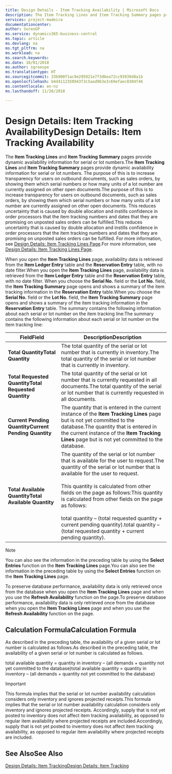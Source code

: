 ```yaml
---
title: Design Details - Item Tracking Availability | Microsoft Docs
description: The Item Tracking Lines and Item Tracking Summary pages provide dynamic availability information for serial or lot numbers. The purpose of this is to increase transparency for users on outbound documents, such as sales orders, by showing them which serial numbers or how many units of a lot number are currently assigned on other open documents. This reduces uncertainty that is caused by double allocation and instills confidence in order processors that the item tracking numbers and dates that they are promising on unposted sales orders can be fulfilled.
services: project-madeira
documentationcenter: 
author: SorenGP
ms.service: dynamics365-business-central
ms.topic: article
ms.devlang: na
ms.tgt_pltfrm: na
ms.workload: na
ms.search.keywords: 
ms.date: 10/01/2018
ms.author: sgroespe
ms.translationtype: HT
ms.sourcegitcommit: 33b900f1ac9e295921e7f3d6ea72cc93939d8a1b
ms.openlocfilehash: b4d4112358943f3c5aad963e3c69efaec8304f46
ms.contentlocale: en-nz
ms.lasthandoff: 11/26/2018

---
```

# <a name="design-details-item-tracking-availability"></a><span data-ttu-id="78309-105">Design Details: Item Tracking Availability</span><span class="sxs-lookup"><span data-stu-id="78309-105">Design Details: Item Tracking Availability</span></span>
<span data-ttu-id="78309-106">The **Item Tracking Lines** and **Item Tracking Summary** pages provide dynamic availability information for serial or lot numbers.</span><span class="sxs-lookup"><span data-stu-id="78309-106">The **Item Tracking Lines** and **Item Tracking Summary** pages provide dynamic availability information for serial or lot numbers.</span></span> <span data-ttu-id="78309-107">The purpose of this is to increase transparency for users on outbound documents, such as sales orders, by showing them which serial numbers or how many units of a lot number are currently assigned on other open documents.</span><span class="sxs-lookup"><span data-stu-id="78309-107">The purpose of this is to increase transparency for users on outbound documents, such as sales orders, by showing them which serial numbers or how many units of a lot number are currently assigned on other open documents.</span></span> <span data-ttu-id="78309-108">This reduces uncertainty that is caused by double allocation and instills confidence in order processors that the item tracking numbers and dates that they are promising on unposted sales orders can be fulfilled.</span><span class="sxs-lookup"><span data-stu-id="78309-108">This reduces uncertainty that is caused by double allocation and instills confidence in order processors that the item tracking numbers and dates that they are promising on unposted sales orders can be fulfilled.</span></span> <span data-ttu-id="78309-109">For more information, see [Design Details: Item Tracking Lines Page](design-details-item-tracking-lines-window.md).</span><span class="sxs-lookup"><span data-stu-id="78309-109">For more information, see [Design Details: Item Tracking Lines Page](design-details-item-tracking-lines-window.md).</span></span>  

 <span data-ttu-id="78309-110">When you open the **Item Tracking Lines** page, availability data is retrieved from the **Item Ledger Entry** table and the **Reservation Entry** table, with no date filter.</span><span class="sxs-lookup"><span data-stu-id="78309-110">When you open the **Item Tracking Lines** page, availability data is retrieved from the **Item Ledger Entry** table and the **Reservation Entry** table, with no date filter.</span></span> <span data-ttu-id="78309-111">When you choose the **Serial No.** field or the **Lot No.** field, the **Item Tracking Summary** page opens and shows a summary of the item tracking information in the **Reservation Entry** table.</span><span class="sxs-lookup"><span data-stu-id="78309-111">When you choose the **Serial No.** field or the **Lot No.** field, the **Item Tracking Summary** page opens and shows a summary of the item tracking information in the **Reservation Entry** table.</span></span> <span data-ttu-id="78309-112">The summary contains the following information about each serial or lot number on the item tracking line:</span><span class="sxs-lookup"><span data-stu-id="78309-112">The summary contains the following information about each serial or lot number on the item tracking line:</span></span>  

|<span data-ttu-id="78309-113">Field</span><span class="sxs-lookup"><span data-stu-id="78309-113">Field</span></span>|<span data-ttu-id="78309-114">Description</span><span class="sxs-lookup"><span data-stu-id="78309-114">Description</span></span>|  
|---------------------------------|---------------------------------------|  
|<span data-ttu-id="78309-115">**Total Quantity**</span><span class="sxs-lookup"><span data-stu-id="78309-115">**Total Quantity**</span></span>|<span data-ttu-id="78309-116">The total quantity of the serial or lot number that is currently in inventory.</span><span class="sxs-lookup"><span data-stu-id="78309-116">The total quantity of the serial or lot number that is currently in inventory.</span></span>|  
|<span data-ttu-id="78309-117">**Total Requested Quantity**</span><span class="sxs-lookup"><span data-stu-id="78309-117">**Total Requested Quantity**</span></span>|<span data-ttu-id="78309-118">The total quantity of the serial or lot number that is currently requested in all documents.</span><span class="sxs-lookup"><span data-stu-id="78309-118">The total quantity of the serial or lot number that is currently requested in all documents.</span></span>|  
|<span data-ttu-id="78309-119">**Current Pending Quantity**</span><span class="sxs-lookup"><span data-stu-id="78309-119">**Current Pending Quantity**</span></span>|<span data-ttu-id="78309-120">The quantity that is entered in the current instance of the **Item Tracking Lines** page but is not yet committed to the database.</span><span class="sxs-lookup"><span data-stu-id="78309-120">The quantity that is entered in the current instance of the **Item Tracking Lines** page but is not yet committed to the database.</span></span>|  
|<span data-ttu-id="78309-121">**Total Available Quantity**</span><span class="sxs-lookup"><span data-stu-id="78309-121">**Total Available Quantity**</span></span>|<span data-ttu-id="78309-122">The quantity of the serial or lot number that is available for the user to request.</span><span class="sxs-lookup"><span data-stu-id="78309-122">The quantity of the serial or lot number that is available for the user to request.</span></span><br /><br /> <span data-ttu-id="78309-123">This quantity is calculated from other fields on the page as follows:</span><span class="sxs-lookup"><span data-stu-id="78309-123">This quantity is calculated from other fields on the page as follows:</span></span><br /><br /> <span data-ttu-id="78309-124">total quantity – (total requested quantity + current pending quantity).</span><span class="sxs-lookup"><span data-stu-id="78309-124">total quantity – (total requested quantity + current pending quantity).</span></span>|  

> [!NOTE]  
>  <span data-ttu-id="78309-125">You can also see the information in the preceding table by using the **Select Entries** function on the **Item Tracking Lines** page.</span><span class="sxs-lookup"><span data-stu-id="78309-125">You can also see the information in the preceding table by using the **Select Entries** function on the **Item Tracking Lines** page.</span></span>  

 <span data-ttu-id="78309-126">To preserve database performance, availability data is only retrieved once from the database when you open the **Item Tracking Lines** page and when you use the **Refresh Availability** function on the page.</span><span class="sxs-lookup"><span data-stu-id="78309-126">To preserve database performance, availability data is only retrieved once from the database when you open the **Item Tracking Lines** page and when you use the **Refresh Availability** function on the page.</span></span>  

## <a name="calculation-formula"></a><span data-ttu-id="78309-127">Calculation Formula</span><span class="sxs-lookup"><span data-stu-id="78309-127">Calculation Formula</span></span>  
 <span data-ttu-id="78309-128">As described in the preceding table, the availability of a given serial or lot number is calculated as follows.</span><span class="sxs-lookup"><span data-stu-id="78309-128">As described in the preceding table, the availability of a given serial or lot number is calculated as follows.</span></span>  

 <span data-ttu-id="78309-129">total available quantity = quantity in inventory – (all demands + quantity not yet committed to the database)</span><span class="sxs-lookup"><span data-stu-id="78309-129">total available quantity = quantity in inventory – (all demands + quantity not yet committed to the database)</span></span>  

> [!IMPORTANT]  
>  <span data-ttu-id="78309-130">This formula implies that the serial or lot number availability calculation considers only inventory and ignores projected receipts.</span><span class="sxs-lookup"><span data-stu-id="78309-130">This formula implies that the serial or lot number availability calculation considers only inventory and ignores projected receipts.</span></span> <span data-ttu-id="78309-131">Accordingly, supply that is not yet posted to inventory does not affect item tracking availability, as opposed to regular item availability where projected receipts are included.</span><span class="sxs-lookup"><span data-stu-id="78309-131">Accordingly, supply that is not yet posted to inventory does not affect item tracking availability, as opposed to regular item availability where projected receipts are included.</span></span>  

## <a name="see-also"></a><span data-ttu-id="78309-132">See Also</span><span class="sxs-lookup"><span data-stu-id="78309-132">See Also</span></span>  
 [<span data-ttu-id="78309-133">Design Details: Item Tracking</span><span class="sxs-lookup"><span data-stu-id="78309-133">Design Details: Item Tracking</span></span>](design-details-item-tracking.md)

